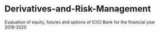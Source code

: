 # Derivatives-and-Risk-Management
Evaluation of equity, futures and options of ICICI Bank for the financial year 2019-2020
